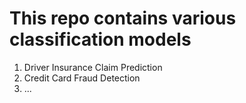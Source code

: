 # This repo contains various classification models
1. Driver Insurance Claim Prediction
2. Credit Card Fraud Detection
3. ...
